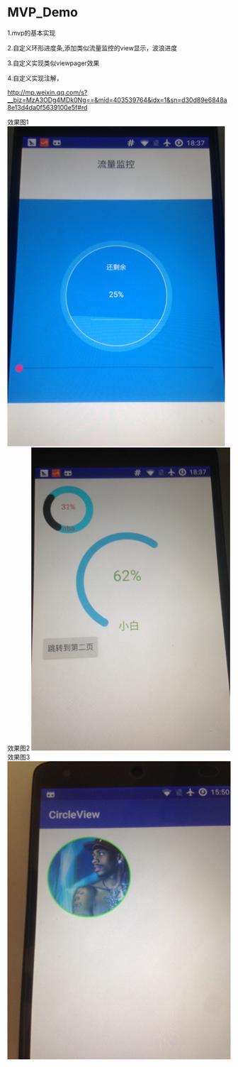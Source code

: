 # MVP_Demo
1.mvp的基本实现

2.自定义环形进度条,添加类似流量监控的view显示，波浪进度

3.自定义实现类似viewpager效果

4.自定义实现注解，

http://mp.weixin.qq.com/s?__biz=MzA3ODg4MDk0Ng==&mid=403539764&idx=1&sn=d30d89e6848a8e13d4da0f5639100e5f#rd



效果图1
<img src="./preview/001.png">
效果图2
<img src="./preview/002.png">
效果图3
<img src="./preview/003.png">
